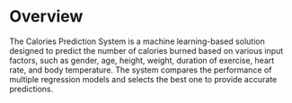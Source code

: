 # Overview

The Calories Prediction System is a machine learning-based solution designed to predict the number of calories burned based on various input factors, such as gender, age, height, weight, duration of exercise, heart rate, and body temperature. The system compares the performance of multiple regression models and selects the best one to provide accurate predictions.
